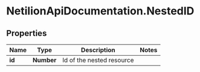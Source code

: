 # NetilionApiDocumentation.NestedID

## Properties
Name | Type | Description | Notes
------------ | ------------- | ------------- | -------------
**id** | **Number** | Id of the nested resource | 
